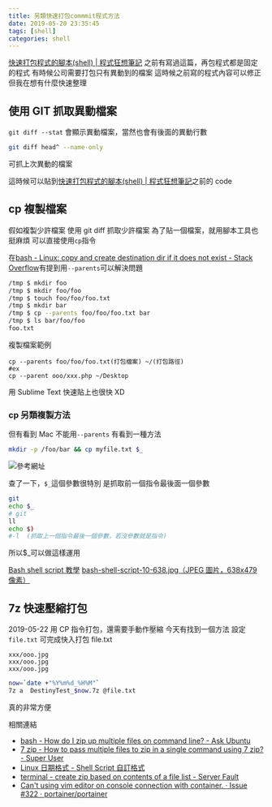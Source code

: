 ```yaml
---
title: 另類快速打包commmit程式方法
date: 2019-05-20 23:35:45
tags: [shell]
categories: shell
---
```


[快速打包程式的腳本(shell) | 程式狂想筆記](https://malagege.github.io/blog/2019/01/05/%E5%BF%AB%E9%80%9F%E6%89%93%E5%8C%85%E7%A8%8B%E5%BC%8F%E7%9A%84%E8%85%B3%E6%9C%AC-shell/)
之前有寫過這篇，再包程式都是固定的程式
有時候公司需要打包只有異動到的檔案
這時候之前寫的程式內容可以修正
但我在想有什麼快速整理

<!--more-->

## 使用 GIT 抓取異動檔案

`git diff --stat`
會顯示異動檔案，當然也會有後面的異動行數

```bash
git diff head^ --name-only
```

可抓上次異動的檔案

這時候可以貼到[快速打包程式的腳本(shell) | 程式狂想筆記](https://malagege.github.io/blog/2019/01/05/%E5%BF%AB%E9%80%9F%E6%89%93%E5%8C%85%E7%A8%8B%E5%BC%8F%E7%9A%84%E8%85%B3%E6%9C%AC-shell/)之前的 code

## cp 複製檔案

假如複製少許檔案
使用 git diff 抓取少許檔案
為了貼一個檔案，就用腳本工具也挺麻煩
可以直接使用`cp`指令

在[bash - Linux: copy and create destination dir if it does not exist - Stack Overflow](https://stackoverflow.com/a/8722721)有提到用`--parents`可以解決問題

```bash
/tmp $ mkdir foo
/tmp $ mkdir foo/foo
/tmp $ touch foo/foo/foo.txt
/tmp $ mkdir bar
/tmp $ cp --parents foo/foo/foo.txt bar
/tmp $ ls bar/foo/foo
foo.txt
```

複製檔案範例

```
cp --parents foo/foo/foo.txt(打包檔案) ~/(打包路徑)
#ex
cp --parent ooo/xxx.php ~/Desktop
```

用 Sublime Text 快速貼上也很快 XD

### cp 另類複製方法

但有看到 Mac 不能用`--parents`
有看到一種方法

```bash
mkdir -p /foo/bar && cp myfile.txt $_
```

![參考網址](https://stackoverflow.com/a/32596855)

查了一下，`$_`這個參數很特別
是抓取前一個指令最後面一個參數

```bash
git
echo $_
# git
ll
echo $)
#-l  (抓取上一個指令最後一個參數，若沒參數就是指令)
```

所以\$\_可以做這樣運用

[Bash shell script 教學](https://www.slideshare.net/misscoming/bash-shell-script)
[bash-shell-script-10-638.jpg（JPEG 圖片，638x479 像素）](https://image.slidesharecdn.com/bashshellscript-150218092059-conversion-gate01/95/bash-shell-script-10-638.jpg?cb=1424287937)

## 7z 快速壓縮打包

2019-05-22
用 CP 指令打包，還需要手動作壓縮
今天有找到一個方法
設定 `file.txt` 可完成快入打包
file.txt

```
xxx/ooo.jpg
xxx/ooo.jpg
xxx/ooo.jpg
```

```bash
now=`date +"%Y%m%d_%H%M"`
7z a  DestinyTest_$now.7z @file.txt
```

真的非常方便

相關連結

- [bash - How do I zip up multiple files on command line? - Ask Ubuntu](https://askubuntu.com/questions/777049/how-do-i-zip-up-multiple-files-on-command-line)
- [7 zip - How to pass multiple files to zip in a single command using 7 zip? - Super User](https://superuser.com/questions/940878/how-to-pass-multiple-files-to-zip-in-a-single-command-using-7-zip)
- [Linux 日期格式 - Shell Script 自訂格式](https://www.opencli.com/linux/linux-date-format-shell-script)
- [terminal - create zip based on contents of a file list - Server Fault](https://serverfault.com/questions/652892/create-zip-based-on-contents-of-a-file-list)
- [Can't using vim editor on console connection with container. · Issue #322 · portainer/portainer](https://github.com/portainer/portainer/issues/322)
